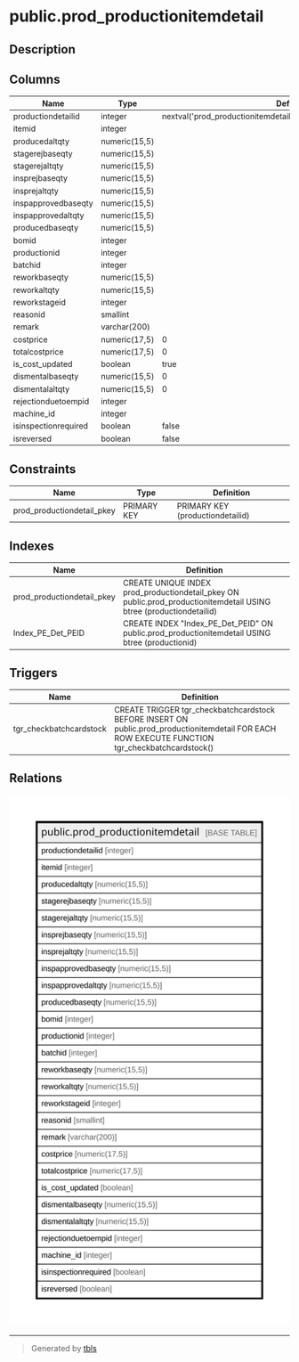 # public.prod_productionitemdetail

## Description

## Columns

| Name | Type | Default | Nullable | Children | Parents | Comment |
| ---- | ---- | ------- | -------- | -------- | ------- | ------- |
| productiondetailid | integer | nextval('prod_productionitemdetail_productiondetailid_seq'::regclass) | false |  |  |  |
| itemid | integer |  | true |  |  |  |
| producedaltqty | numeric(15,5) |  | true |  |  |  |
| stagerejbaseqty | numeric(15,5) |  | true |  |  |  |
| stagerejaltqty | numeric(15,5) |  | true |  |  |  |
| insprejbaseqty | numeric(15,5) |  | true |  |  |  |
| insprejaltqty | numeric(15,5) |  | true |  |  |  |
| inspapprovedbaseqty | numeric(15,5) |  | true |  |  |  |
| inspapprovedaltqty | numeric(15,5) |  | true |  |  |  |
| producedbaseqty | numeric(15,5) |  | true |  |  |  |
| bomid | integer |  | true |  |  |  |
| productionid | integer |  | true |  |  |  |
| batchid | integer |  | true |  |  |  |
| reworkbaseqty | numeric(15,5) |  | true |  |  |  |
| reworkaltqty | numeric(15,5) |  | true |  |  |  |
| reworkstageid | integer |  | true |  |  |  |
| reasonid | smallint |  | true |  |  |  |
| remark | varchar(200) |  | true |  |  |  |
| costprice | numeric(17,5) | 0 | true |  |  |  |
| totalcostprice | numeric(17,5) | 0 | true |  |  |  |
| is_cost_updated | boolean | true | false |  |  |  |
| dismentalbaseqty | numeric(15,5) | 0 | true |  |  |  |
| dismentalaltqty | numeric(15,5) | 0 | true |  |  |  |
| rejectionduetoempid | integer |  | true |  |  |  |
| machine_id | integer |  | true |  |  |  |
| isinspectionrequired | boolean | false | true |  |  |  |
| isreversed | boolean | false | true |  |  |  |

## Constraints

| Name | Type | Definition |
| ---- | ---- | ---------- |
| prod_productiondetail_pkey | PRIMARY KEY | PRIMARY KEY (productiondetailid) |

## Indexes

| Name | Definition |
| ---- | ---------- |
| prod_productiondetail_pkey | CREATE UNIQUE INDEX prod_productiondetail_pkey ON public.prod_productionitemdetail USING btree (productiondetailid) |
| Index_PE_Det_PEID | CREATE INDEX "Index_PE_Det_PEID" ON public.prod_productionitemdetail USING btree (productionid) |

## Triggers

| Name | Definition |
| ---- | ---------- |
| tgr_checkbatchcardstock | CREATE TRIGGER tgr_checkbatchcardstock BEFORE INSERT ON public.prod_productionitemdetail FOR EACH ROW EXECUTE FUNCTION tgr_checkbatchcardstock() |

## Relations

![er](public.prod_productionitemdetail.svg)

---

> Generated by [tbls](https://github.com/k1LoW/tbls)
